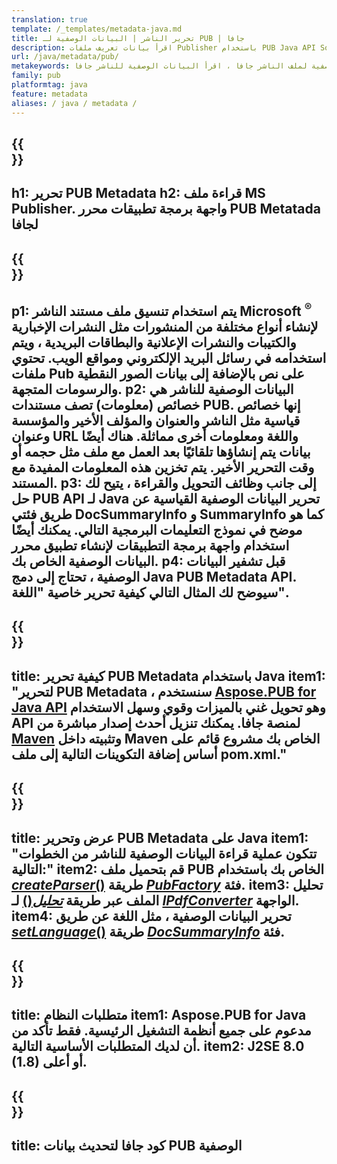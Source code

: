 ```yaml
---
translation: true
template: /_templates/metadata-java.md
title: تحرير الناشر | البيانات الوصفية لـ PUB | جافا
description: اقرأ بيانات تعريف ملفات Publisher باستخدام PUB Java API Solution عبر الأنظمة الأساسية. تمنحك واجهة برمجة تطبيقات Java المحلية الوصول إلى خصائص SummaryInfo و DocSummaryInfo.
url: /java/metadata/pub/
metakeywords: تحرير البيانات الوصفية للناشر ، جافا ، البيانات الوصفية لملف الناشر ، جافا ، محرر البيانات الوصفية للناشر ، جافا ، اقرأ البيانات الوصفية لملف الناشر جافا ، اقرأ البيانات الوصفية للناشر جافا
family: pub
platformtag: java
feature: metadata
aliases: / java / metadata /
---
```


{{<section banner>}}
---
h1: تحرير PUB Metadata
h2: قراءة ملف MS Publisher. واجهة برمجة تطبيقات محرر PUB Metatada لجافا
---

{{<section overview>}}
---
p1: يتم استخدام تنسيق ملف مستند الناشر Microsoft <sup> ® </sup> لإنشاء أنواع مختلفة من المنشورات مثل النشرات الإخبارية والكتيبات والنشرات الإعلانية والبطاقات البريدية ، ويتم استخدامه في رسائل البريد الإلكتروني ومواقع الويب. تحتوي ملفات Pub على نص بالإضافة إلى بيانات الصور النقطية والرسومات المتجهة.
p2: البيانات الوصفية للناشر هي خصائص (معلومات) تصف مستندات PUB. إنها خصائص قياسية مثل الناشر والعنوان والمؤلف الأخير والمؤسسة وعنوان URL واللغة ومعلومات أخرى مماثلة. هناك أيضًا بيانات يتم إنشاؤها تلقائيًا بعد العمل مع ملف مثل حجمه أو وقت التحرير الأخير. يتم تخزين هذه المعلومات المفيدة مع المستند.
p3: إلى جانب وظائف التحويل والقراءة ، يتيح لك حل PUB API لـ Java تحرير البيانات الوصفية القياسية عن طريق فئتي DocSummaryInfo و SummaryInfo كما هو موضح في نموذج التعليمات البرمجية التالي. يمكنك أيضًا استخدام واجهة برمجة التطبيقات لإنشاء تطبيق محرر البيانات الوصفية الخاص بك.
p4: قبل تشفير البيانات الوصفية ، تحتاج إلى دمج Java PUB Metadata API. سيوضح لك المثال التالي كيفية تحرير خاصية "اللغة".
---

{{<section widget>}}
---
title: كيفية تحرير PUB Metadata باستخدام Java
item1: "لتحرير PUB Metadata ، سنستخدم [Aspose.PUB for Java API](https://products.aspose.com/pub/java/) وهو تحويل غني بالميزات وقوي وسهل الاستخدام API لمنصة جافا. يمكنك تنزيل أحدث إصدار مباشرة من [Maven](https://repository.aspose.com/pub/) وتثبيته داخل Maven الخاص بك مشروع قائم على أساس إضافة التكوينات التالية إلى ملف pom.xml."
---

{{<section feature1>}}
---
title: عرض وتحرير PUB Metadata على Java
item1: "تتكون عملية قراءة البيانات الوصفية للناشر من الخطوات التالية:"
item2: قم بتحميل ملف PUB الخاص بك باستخدام [*createParser*()](https://reference.aspose.com/pub/java/com.aspose.pub/PubFactory#createParser-java.lang.String-) طريقة [*PubFactory*](https://reference.aspose.com/pub/java/com.aspose.pub/PubFactory) فئة.
item3: تحليل الملف عبر طريقة [*تحليل*()](https://reference.aspose.com/pub/java/com.aspose.pub/IPubParser#parse--) لـ [*IPdfConverter*](https://reference.aspose.com/pub/java/com.aspose.pub/IPubParser) الواجهة.
item4: تحرير البيانات الوصفية ، مثل اللغة عن طريق [*setLanguage*()](https://reference.aspose.com/pub/java/com.aspose.pub/DocSummaryInfo#setLanguage-java.lang.String-) طريقة [*DocSummaryInfo*](https://reference.aspose.com/pub/java/com.aspose.pub/DocSummaryInfo) فئة.
---

{{<section feature2>}}
---
title: متطلبات النظام
item1: Aspose.PUB for Java مدعوم على جميع أنظمة التشغيل الرئيسية. فقط تأكد من أن لديك المتطلبات الأساسية التالية.
item2: J2SE 8.0 (1.8) أو أعلى.
---

{{<section codeexample>}}
---
title: كود جافا لتحديث بيانات PUB الوصفية
---